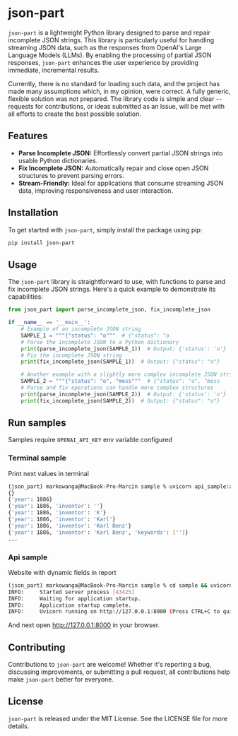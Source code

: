# json-part

`json-part` is a lightweight Python library designed to parse and
repair incomplete JSON strings. This library is particularly useful
for handling streaming JSON data, such as the responses from
OpenAI's Large Language Models (LLMs). By enabling the processing
of partial JSON responses, `json-part` enhances the user experience
by providing immediate, incremental results.

Currently, there is no standard for loading such data,
and the project has made many assumptions which, in my opinion,
were correct. A fully generic, flexible solution was not prepared.
The library code is simple and clear -- requests for contributions,
or ideas submitted as an Issue, will be met with
all efforts to create the best possible solution.

## Features

- **Parse Incomplete JSON:** Effortlessly convert partial JSON
  strings into usable Python dictionaries.
- **Fix Incomplete JSON:** Automatically repair and close
  open JSON structures to prevent parsing errors.
- **Stream-Friendly:** Ideal for applications that consume
  streaming JSON data, improving responsiveness and user interaction.

## Installation

To get started with `json-part`, simply install the package using pip:

```bash
pip install json-part
```

## Usage

The `json-part` library is straightforward to use, with functions
to parse and fix incomplete JSON strings. Here's a quick
example to demonstrate its capabilities:

```python
from json_part import parse_incomplete_json, fix_incomplete_json

if __name__ == '__main__':
    # Example of an incomplete JSON string
    SAMPLE_1 = """{"status": "o"""  # {"status": "o
    # Parse the incomplete JSON to a Python dictionary
    print(parse_incomplete_json(SAMPLE_1))  # Output: {'status': 'o'}
    # Fix the incomplete JSON string
    print(fix_incomplete_json(SAMPLE_1))  # Output: {"status": "o"}

    # Another example with a slightly more complex incomplete JSON string
    SAMPLE_2 = """{"status": "o", "mess"""  # {"status": "o", "mess
    # Parse and fix operations can handle more complex structures
    print(parse_incomplete_json(SAMPLE_2))  # Output: {'status': 'o'}
    print(fix_incomplete_json(SAMPLE_2))  # Output: {"status": "o"}
```

## Run samples

Samples require `OPENAI_API_KEY` env variable configured

### Terminal sample

Print next values in terminal

```bash
(json_part) markowanga@MacBook-Pro-Marcin sample % uvicorn api_sample:app          
{}
{'year': 1886}
{'year': 1886, 'inventor': ''}
{'year': 1886, 'inventor': 'K'}
{'year': 1886, 'inventor': 'Karl'}
{'year': 1886, 'inventor': 'Karl Benz'}
{'year': 1886, 'inventor': 'Karl Benz', 'keywords': ['']}
...
```

### Api sample

Website with dynamic fields in report

```bash
(json_part) markowanga@MacBook-Pro-Marcin sample % cd sample && uvicorn api_sample:app          
INFO:     Started server process [43425]
INFO:     Waiting for application startup.
INFO:     Application startup complete.
INFO:     Uvicorn running on http://127.0.0.1:8000 (Press CTRL+C to quit)
```

And next open http://127.0.0.1:8000 in your browser.

## Contributing

Contributions to `json-part` are welcome!
Whether it's reporting a bug, discussing improvements,
or submitting a pull request, all contributions
help make `json-part` better for everyone.

## License

`json-part` is released under the MIT License.
See the LICENSE file for more details.
